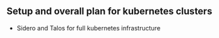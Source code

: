 ## Setup and overall plan for kubernetes clusters

* Sidero and Talos for full kubernetes infrastructure
